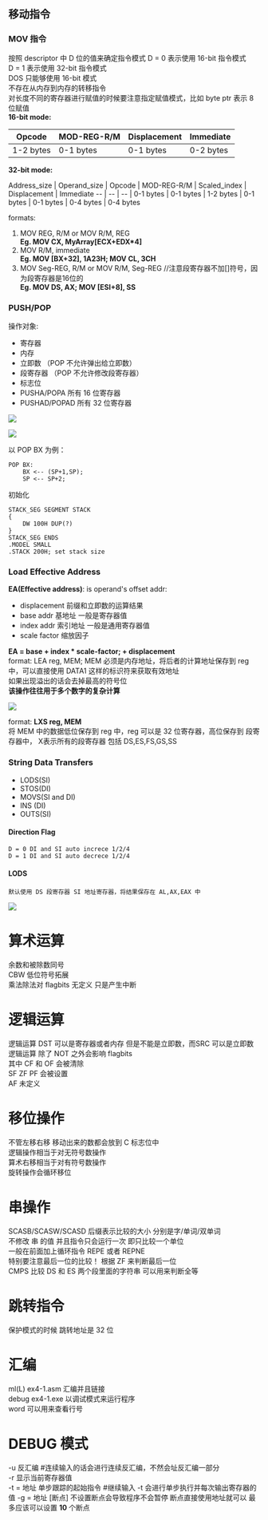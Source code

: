 ## 移动指令
### MOV 指令 
按照 descriptor 中 D 位的值来确定指令模式
D = 0 表示使用 16-bit 指令模式  
D = 1 表示使用 32-bit 指令模式  
DOS 只能够使用 16-bit 模式  
不存在从内存到内存的转移指令  
对长度不同的寄存器进行赋值的时候要注意指定赋值模式，比如 byte ptr 表示 8 位赋值  
**16-bit mode:**  

Opcode | MOD-REG-R/M | Displacement | Immediate  
--- | ---- | --- | ----  
1-2 bytes |0-1 bytes   |0-1 bytes  |0-2 bytes 

**32-bit mode:**

Address\_size | Operand\_size | Opcode | MOD-REG-R/M | Scaled_index | Displacement | Immediate
-- | -- | -- |
0-1 bytes | 0-1 bytes | 1-2 bytes | 0-1 bytes | 0-1 bytes | 0-4 bytes | 0-4 bytes

formats:  

1. MOV REG, R/M or MOV R/M, REG  
**Eg. MOV CX, MyArray[ECX+EDX\*4]**  
2. MOV R/M, immediate  
**Eg. MOV [BX+32], 1A23H; MOV CL, 3CH**  
3. MOV Seg-REG, R/M or MOV R/M, Seg-REG  //注意段寄存器不加[]符号，因为段寄存器是16位的  
**Eg. MOV DS, AX; MOV [ESI+8], SS**

### PUSH/POP
操作对象:  

 - 寄存器  
 - 内存  
 - 立即数 （POP 不允许弹出给立即数）  
 - 段寄存器 （POP 不允许修改段寄存器）  
 - 标志位  
 - PUSHA/POPA 所有 16 位寄存器  
 - PUSHAD/POPAD 所有 32 位寄存器  

![](file:///D:\Schools\G3-1\ASM&PORT\PicForNote\TABLE4-7.png)

![](file:///D:\Schools\G3-1\ASM&PORT\PicForNote\TABLE4-8.png)

以 POP BX 为例：

	POP BX:
		BX <-- (SP+1,SP);
		SP <-- SP+2;

初始化

	STACK_SEG SEGMENT STACK
	{
		DW 100H DUP(?)
	}	
	STACK_SEG ENDS
	.MODEL SMALL
	.STACK 200H; set stack size

### Load Effective Address
**EA(Effective address)**: is operand's offset addr:

 - displacement 前缀和立即数的运算结果
 - base addr 基地址 一般是寄存器值
 - index addr 索引地址 一般是通用寄存器值
 - scale factor 缩放因子

**EA = base + index \* scale-factor; + displacement**  
format: LEA reg, MEM; MEM 必须是内存地址，将后者的计算地址保存到 reg 中，可以直接使用 DATA1 这样的标识符来获取有效地址  
如果出现溢出的话会去掉最高的符号位  
**该操作往往用于多个数字的复杂计算**

![](file:///D:\Schools\G3-1\ASM&PORT\PicForNote\TABLE4-9.png)

format:
**LXS reg, MEM**  
将 MEM 中的数据低位保存到 reg 中，reg 可以是 32 位寄存器，高位保存到 段寄存器中， X表示所有的段寄存器 包括 DS,ES,FS,GS,SS

### String Data Transfers

 - LODS(SI)
 - STOS(DI)
 - MOVS(SI and DI)
 - INS (DI)
 - OUTS(SI)

#### Direction Flag
	D = 0 DI and SI auto increce 1/2/4
	D = 1 DI and SI auto decrece 1/2/4

#### LODS
	默认使用 DS 段寄存器 SI 地址寄存器，将结果保存在 AL,AX,EAX 中

![](file:///D:\Schools\G3-1\ASM&PORT\PicForNote\TABLE4-10.png)

# 算术运算
余数和被除数同号  
CBW 低位符号拓展  
乘法除法对 flagbits 无定义 只是产生中断

# 逻辑运算
逻辑运算 DST 可以是寄存器或者内存 但是不能是立即数，而SRC 可以是立即数  
逻辑运算 除了 NOT 之外会影响 flagbits  
其中 CF 和 OF 会被清除  
SF ZF PF 会被设置  
AF 未定义  

# 移位操作
不管左移右移 移动出来的数都会放到 C 标志位中  
逻辑操作相当于对无符号数操作  
算术右移相当于对有符号数操作  
旋转操作会循环移位

# 串操作  
SCASB/SCASW/SCASD 后缀表示比较的大小 分别是字/单词/双单词  
不修改 串 的值 并且指令只会运行一次 即只比较一个单位  
一般在前面加上循环指令 REPE 或者 REPNE  
特别要注意最后一位的比较！ 根据 ZF 来判断最后一位  
CMPS 比较 DS 和 ES 两个段里面的字符串 可以用来判断全等

# 跳转指令
保护模式的时候 跳转地址是 32 位

# 汇编
ml(L) ex4-1.asm 汇编并且链接  
debug ex4-1.exe 以调试模式来运行程序  
word 可以用来查看行号

# DEBUG 模式
-u 反汇编 #连续输入的话会进行连续反汇编，不然会址反汇编一部分  
-r 显示当前寄存器值  
-t = 地址 单步跟踪的起始指令 #继续输入 -t 会进行单步执行并每次输出寄存器的值
-g = 地址 [断点] 不设置断点会导致程序不会暂停 断点直接使用地址就可以 最多应该可以设置 **10** 个断点